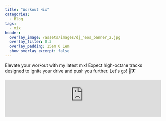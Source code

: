 ```yaml
---
title: "Workout Mix"
categories:
  - Blog
tags:
  - mix
header:
  overlay_image: /assets/images/dj_neos_banner_2.jpg
  overlay_filter: 0.3
  overlay_padding: 15em 0 1em
  show_overlay_excerpt: false
---
```


Elevate your workout with my latest mix! Expect high-octane tracks designed to ignite your drive and push you further. Let's go! 🚀🏋️

<iframe width="100%" height="120" src="https://player-widget.mixcloud.com/widget/iframe/?hide_cover=1&feed=%2Fn3os%2Fash-mix-20250201%2F" frameborder="0" ></iframe>
